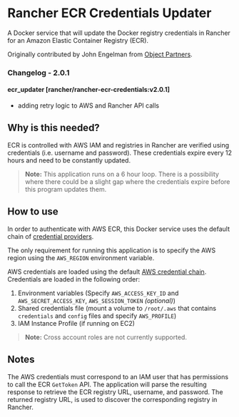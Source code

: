 # Rancher ECR Credentials Updater

A Docker service that will update the Docker registry
credentials in Rancher for an Amazon Elastic Container Registry (ECR).

Originally contributed by John Engelman from [Object Partners](http://www.objectpartners.com).

### Changelog - 2.0.1

#### ecr_updater [rancher/rancher-ecr-credentials:v2.0.1]
* adding retry logic to AWS and Rancher API calls

## Why is this needed?

ECR is controlled with AWS IAM and registries in Rancher are verified using credentials (i.e. username and password). These credentials expire every 12 hours and need to be constantly updated.

> **Note:** This application runs on a 6 hour loop. There is a possibility where there could be a slight gap where the credentials expire before this program updates them.

## How to use

In order to authenticate with AWS ECR, this Docker service uses the default
chain of [credential providers](http://docs.aws.amazon.com/cli/latest/userguide/cli-chap-getting-started.html#config-settings-and-precedence).

The only requirement for running this application is to specify the AWS region using the `AWS_REGION` environment variable.

AWS credentials are loaded using the default [AWS credential chain](http://docs.aws.amazon.com/sdk-for-go/latest/v1/developerguide/configuring-sdk.title.html).
Credentials are loaded in the following order:

1. Environment variables (Specify `AWS_ACCESS_KEY_ID` and `AWS_SECRET_ACCESS_KEY`, `AWS_SESSION_TOKEN` *(optional)*)
1. Shared credentials file (mount a volume to `/root/.aws` that contains `credentials` and `config` files and specify `AWS_PROFILE`)
1. IAM Instance Profile (if running on EC2)

> **Note:** Cross account roles are not currently supported.

## Notes

The AWS credentials must correspond to an IAM user that has permissions to call the ECR `GetToken` API. The application will parse the resulting response to retrieve the ECR registry URL, username, and password. The returned registry URL, is used to discover the corresponding registry in Rancher.
